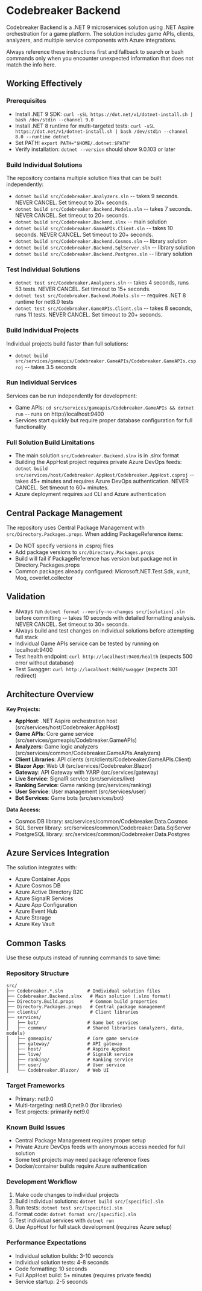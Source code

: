 # Codebreaker Backend

Codebreaker Backend is a .NET 9 microservices solution using .NET Aspire orchestration for a game platform. The solution includes game APIs, clients, analyzers, and multiple service components with Azure integrations.

Always reference these instructions first and fallback to search or bash commands only when you encounter unexpected information that does not match the info here.

## Working Effectively

### Prerequisites
- Install .NET 9 SDK: `curl -sSL https://dot.net/v1/dotnet-install.sh | bash /dev/stdin --channel 9.0`
- Install .NET 8 runtime for multi-targeted tests: `curl -sSL https://dot.net/v1/dotnet-install.sh | bash /dev/stdin --channel 8.0 --runtime dotnet`
- Set PATH: `export PATH="$HOME/.dotnet:$PATH"`
- Verify installation: `dotnet --version` should show 9.0.103 or later

### Build Individual Solutions
The repository contains multiple solution files that can be built independently:

- `dotnet build src/Codebreaker.Analyzers.sln` -- takes 9 seconds. NEVER CANCEL. Set timeout to 20+ seconds.
- `dotnet build src/Codebreaker.Backend.Models.sln` -- takes 7 seconds. NEVER CANCEL. Set timeout to 20+ seconds.
- `dotnet build src/Codebreaker.Backend.slnx` -- main solution
- `dotnet build src/Codebreaker.GameAPIs.Client.sln` -- takes 10 seconds. NEVER CANCEL. Set timeout to 20+ seconds.
- `dotnet build src/Codebreaker.Backend.Cosmos.sln` -- library solution
- `dotnet build src/Codebreaker.Backend.SqlServer.sln` -- library solution
- `dotnet build src/Codebreaker.Backend.Postgres.sln` -- library solution

### Test Individual Solutions
- `dotnet test src/Codebreaker.Analyzers.sln` -- takes 4 seconds, runs 53 tests. NEVER CANCEL. Set timeout to 15+ seconds.
- `dotnet test src/Codebreaker.Backend.Models.sln` -- requires .NET 8 runtime for net8.0 tests
- `dotnet test src/Codebreaker.GameAPIs.Client.sln` -- takes 8 seconds, runs 11 tests. NEVER CANCEL. Set timeout to 20+ seconds.

### Build Individual Projects
Individual projects build faster than full solutions:
- `dotnet build src/services/gameapis/Codebreaker.GameAPIs/Codebreaker.GameAPIs.csproj` -- takes 3.5 seconds

### Run Individual Services
Services can be run independently for development:
- Game APIs: `cd src/services/gameapis/Codebreaker.GameAPIs && dotnet run` -- runs on http://localhost:9400
- Services start quickly but require proper database configuration for full functionality

### Full Solution Build Limitations
- The main solution `src/Codebreaker.Backend.slnx` is in .slnx format
- Building the AppHost project requires private Azure DevOps feeds: `dotnet build src/services/host/Codebreaker.AppHost/Codebreaker.AppHost.csproj` -- takes 45+ minutes and requires Azure DevOps authentication. NEVER CANCEL. Set timeout to 60+ minutes.
- Azure deployment requires `azd` CLI and Azure authentication

## Central Package Management
The repository uses Central Package Management with `src/Directory.Packages.props`. When adding PackageReference items:
- Do NOT specify versions in .csproj files
- Add package versions to `src/Directory.Packages.props`
- Build will fail if PackageReference has version but package not in Directory.Packages.props
- Common packages already configured: Microsoft.NET.Test.Sdk, xunit, Moq, coverlet.collector

## Validation
- Always run `dotnet format --verify-no-changes src/[solution].sln` before committing -- takes 10 seconds with detailed formatting analysis. NEVER CANCEL. Set timeout to 30+ seconds.
- Always build and test changes on individual solutions before attempting full stack
- Individual Game APIs service can be tested by running on localhost:9400
- Test health endpoint: `curl http://localhost:9400/health` (expects 500 error without database)
- Test Swagger: `curl http://localhost:9400/swagger` (expects 301 redirect)

## Architecture Overview
**Key Projects:**
- **AppHost**: .NET Aspire orchestration host (src/services/host/Codebreaker.AppHost)
- **Game APIs**: Core game service (src/services/gameapis/Codebreaker.GameAPIs)
- **Analyzers**: Game logic analyzers (src/services/common/Codebreaker.GameAPIs.Analyzers)
- **Client Libraries**: API clients (src/clients/Codebreaker.GameAPIs.Client)
- **Blazor App**: Web UI (src/services/Codebreaker.Blazor)
- **Gateway**: API Gateway with YARP (src/services/gateway)
- **Live Service**: SignalR service (src/services/live)
- **Ranking Service**: Game ranking (src/services/ranking)
- **User Service**: User management (src/services/user)
- **Bot Services**: Game bots (src/services/bot)

**Data Access:**
- Cosmos DB library: src/services/common/Codebreaker.Data.Cosmos
- SQL Server library: src/services/common/Codebreaker.Data.SqlServer
- PostgreSQL library: src/services/common/Codebreaker.Data.Postgres

## Azure Services Integration
The solution integrates with:
- Azure Container Apps
- Azure Cosmos DB
- Azure Active Directory B2C
- Azure SignalR Services
- Azure App Configuration
- Azure Event Hub
- Azure Storage
- Azure Key Vault

## Common Tasks
Use these outputs instead of running commands to save time:

### Repository Structure
```
src/
├── Codebreaker.*.sln         # Individual solution files
├── Codebreaker.Backend.slnx   # Main solution (.slnx format)
├── Directory.Build.props      # Common build properties
├── Directory.Packages.props   # Central package management
├── clients/                   # Client libraries
├── services/
│   ├── bot/                  # Game bot services
│   ├── common/               # Shared libraries (analyzers, data, models)
│   ├── gameapis/             # Core game service
│   ├── gateway/              # API gateway
│   ├── host/                 # Aspire AppHost
│   ├── live/                 # SignalR service
│   ├── ranking/              # Ranking service
│   ├── user/                 # User service
│   └── Codebreaker.Blazor/   # Web UI
```

### Target Frameworks
- Primary: net9.0
- Multi-targeting: net8.0;net9.0 (for libraries)
- Test projects: primarily net9.0

### Known Build Issues
- Central Package Management requires proper setup
- Private Azure DevOps feeds with anonymous access needed for full solution
- Some test projects may need package reference fixes
- Docker/container builds require Azure authentication

### Development Workflow
1. Make code changes to individual projects
2. Build individual solutions: `dotnet build src/[specific].sln`
3. Run tests: `dotnet test src/[specific].sln`
4. Format code: `dotnet format src/[specific].sln`
5. Test individual services with `dotnet run`
6. Use AppHost for full stack development (requires Azure setup)

### Performance Expectations
- Individual solution builds: 3-10 seconds
- Individual solution tests: 4-8 seconds
- Code formatting: 10 seconds
- Full AppHost build: 5+ minutes (requires private feeds)
- Service startup: 2-5 seconds